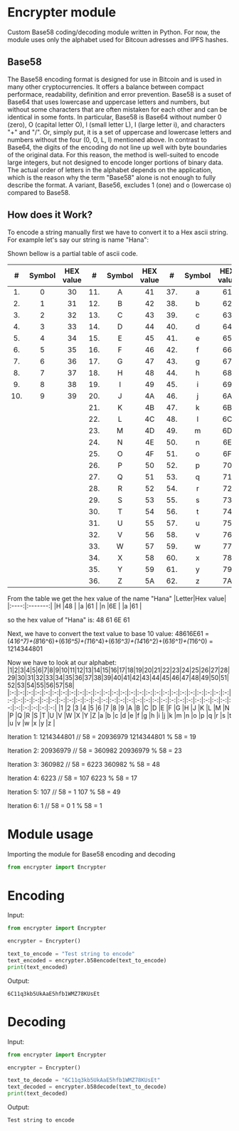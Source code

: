 # Encrypter module

Custom Base58 coding/decoding module written in Python. For now, the module uses only the alphabet used for Bitcoun adresses and IPFS hashes.

## Base58
The Base58 encoding format is designed for use in Bitcoin and is used in many other cryptocurrencies. It offers a balance between compact performace, readability, definition and error prevention. Base58 is a suset of Base64 that uses lowercase and uppercase letters and numbers, but without some characters that are often mistaken for each other and can be identical in some fonts. In particular, Base58 is Base64 without number 0 (zero), O (capital letter O), l (small letter L), I (large letter i), and characters "\+" and "/". Or, simply put, it is a set of uppercase and lowercase letters and numbers without the four (0, O, L, I) mentioned above. In contrast to Base64, the digits of the encoding do not line up well with byte boundaries of the original data. For this reason, the method is well-suited to encode large integers, but not designed to encode longer portions of binary data. The actual order of letters in the alphabet depends on the application, which is the reason why the term "Base58" alone is not enough to fully describe the format. A variant, Base56, excludes 1 (one) and o (lowercase o) compared to Base58.


## How does it Work?
To encode a string manually first we have to convert it to a Hex ascii string. For example let's say our string is name "Hana":


Shown bellow is a partial table of ascii code.

|#    |Symbol   | HEX value|#    |Symbol   | HEX value|#    |Symbol   | HEX value|
|:---:|:-------:|:--------:|:---:|:-------:|:--------:|:---:|:-------:|:--------:|
|1.   |        0|        30|11.  |        A|        41|37.  |        a|        61|
|2.   |        1|        31|12.  |        B|        42|38.  |        b|        62|
|3.   |        2|        32|13.  |        C|        43|39.  |        c|        63|
|4.   |        3|        33|14.  |        D|        44|40.  |        d|        64|
|5.   |        4|        34|15.  |        E|        45|41.  |        e|        65|
|6.   |        5|        35|16.  |        F|        46|42.  |        f|        66|
|7.   |        6|        36|17.  |        G|        47|43.  |        g|        67|
|8.   |        7|        37|18.  |        H|        48|44.  |        h|        68|
|9.   |        8|        38|19.  |        I|        49|45.  |        i|        69|
|10.  |        9|        39|20.  |        J|        4A|46.  |        j|        6A|
|     |         |          |21.  |        K|        4B|47.  |        k|        6B|
|     |         |          |22.  |        L|        4C|48.  |        l|        6C|
|     |         |          |23.  |        M|        4D|49.  |        m|        6D|
|     |         |          |24.  |        N|        4E|50.  |        n|        6E|
|     |         |          |25.  |        O|        4F|51.  |        o|        6F|
|     |         |          |26.  |        P|        50|52.  |        p|        70|
|     |         |          |27.  |        Q|        51|53.  |        q|        71|
|     |         |          |28.  |        R|        52|54.  |        r|        72|
|     |         |          |29.  |        S|        53|55.  |        s|        73|
|     |         |          |30.  |        T|        54|56.  |        t|        74|
|     |         |          |31.  |        U|        55|57.  |        u|        75|
|     |         |          |32.  |        V|        56|58.  |        v|        76|
|     |         |          |33.  |        W|        57|59.  |        w|        77|
|     |         |          |34.  |        X|        58|60.  |        x|        78|
|     |         |          |35.  |        Y|        59|61.  |        y|        79|
|     |         |          |36.  |        Z|        5A|62.  |        z|        7A|

From the table we get the hex value of the name "Hana"
|Letter|Hex value|
|:----:|:-------:|
|H     |48       |
|a     |61       |
|n     |6E       |
|a     |61       |

so the hex value of "Hana" is: 48 61 6E 61

Next, we have to convert the text value to base 10 value:
48616E61 = (4*16^7)+(8*16^6)+(6*16^5)+(1*16^4)+(6*16^3)+(14*16^2)+(6*16^1)+(1*16^0) = 1214344801

Now we have to look at our alphabet:
|1|2|3|4|5|6|7|8|9|10|11|12|13|14|15|16|17|18|19|20|21|22|23|24|25|26|27|28|29|30|31|32|33|34|35|36|37|38|39|40|41|42|43|44|45|46|47|48|49|50|51|52|53|54|55|56|57|58|
|:-:|:-:|:-:|:-:|:-:|:-:|:-:|:-:|:-:|:-:|:-:|:-:|:-:|:-:|:-:|:-:|:-:|:-:|:-:|:-:|:-:|:-:|:-:|:-:|:-:|:-:|:-:|:-:|:-:|:-:|:-:|:-:|:-:|:-:|:-:|:-:|:-:|:-:|:-:|:-:|:-:|:-:|:-:|:-:|:-:|:-:|:-:|:-:|:-:|:-:|:-:|:-:|:-:|:-:|:-:|:-:|:-:|:-:|
|1  |2  |3  |4  |5  |6  |7  |8  |9  |A  |B  |C  |D  |E  |F  |G  |H  |J  |K  |L  |M  |N  |P  |Q  |R  |S  |T  |U  |V  |W  |X  |Y  |Z  |a  |b  |c  |d  |e  |f  |g  |h  |i  |j  |k  |m  |n  |o  |p  |q  |r  |s  |t  |u  |v  |w  |x  |y  |z  |


Iteration 1:
1214344801 // 58 = 20936979
1214344801 % 58 = 19 

Iteration 2:
20936979 // 58 = 360982
20936979 % 58 = 23

Iteration 3:
360982 // 58 = 6223
360982 % 58 = 48

Iteration 4:
6223 // 58 = 107
6223 % 58 = 17

Iteration 5:
107 // 58 = 1
107 % 58 = 49

Iteration 6:
1 // 58 = 0
1 % 58 = 1
# Module usage

Importing the module for Base58 encoding and decoding
```python
from encrypter import Encrypter
```

# Encoding
Input:
```python
from encrypter import Encrypter

encrypter = Encrypter()

text_to_encode = "Test string to encode"
text_encoded = encrypter.b58encode(text_to_encode)
print(text_encoded)
```

Output:
```
6C11q3kb5UkAaE5hfb1WMZ78KUsEt
```


# Decoding
Input:
```python
from encrypter import Encrypter

encrypter = Encrypter()

text_to_decode = "6C11q3kb5UkAaE5hfb1WMZ78KUsEt"
text_decoded = encrypter.b58decode(text_to_decode)
print(text_decoded)
```

Output:
```
Test string to encode
```
